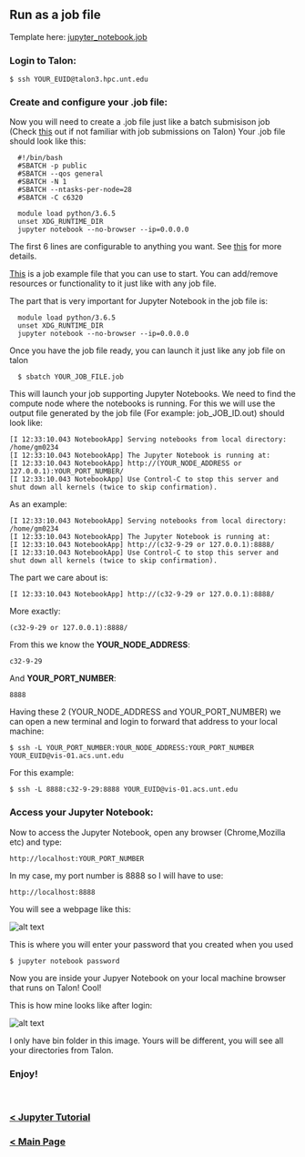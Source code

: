 ## Run as a job file 

Template here: [jupyter_notebook.job](https://github.com/gmihaila/unt_hpc/blob/master/jupyter_notebook/jupyter_notebook.job)


  ### Login to Talon:

```
$ ssh YOUR_EUID@talon3.hpc.unt.edu
```

### Create and configure your .job file:

Now you will need to create a .job file just like a batch submisison job (Check [this](https://github.com/gmihaila/unt_hpc/tree/master/job_batch) out if not familiar with job submissions on Talon)
Your .job file should look like this:

```
  #!/bin/bash
  #SBATCH -p public
  #SBATCH --qos general
  #SBATCH -N 1
  #SBATCH --ntasks-per-node=28
  #SBATCH -C c6320

  module load python/3.6.5
  unset XDG_RUNTIME_DIR
  jupyter notebook --no-browser --ip=0.0.0.0
```

The first 6 lines are configurable to anything you want. See [this](https://github.com/gmihaila/unt_hpc/tree/master/job_batch) for more details.


[This](https://github.com/gmihaila/unt_hpc/blob/master/jupyter_notebook/jupyter_notebook.job) is a job example file that you can use to start. You can add/remove resources or functionality to it just like with any job file.

The part that is very important for Jupyter Notebook in the job file is:


```
  module load python/3.6.5
  unset XDG_RUNTIME_DIR
  jupyter notebook --no-browser --ip=0.0.0.0
```

Once you have the job file ready, you can launch it just like any job file on talon


```
  $ sbatch YOUR_JOB_FILE.job
```

This will launch your job supporting Jupyter Notebooks. We need to find the compute node where the notebooks is running. For this we will use the output file generated by the job file (For example: job_JOB_ID.out) should look like:



```
[I 12:33:10.043 NotebookApp] Serving notebooks from local directory: /home/gm0234
[I 12:33:10.043 NotebookApp] The Jupyter Notebook is running at:
[I 12:33:10.043 NotebookApp] http://(YOUR_NODE_ADDRESS or 127.0.0.1):YOUR_PORT_NUMBER/
[I 12:33:10.043 NotebookApp] Use Control-C to stop this server and shut down all kernels (twice to skip confirmation).

```

As an example:

```
[I 12:33:10.043 NotebookApp] Serving notebooks from local directory: /home/gm0234
[I 12:33:10.043 NotebookApp] The Jupyter Notebook is running at:
[I 12:33:10.043 NotebookApp] http://(c32-9-29 or 127.0.0.1):8888/
[I 12:33:10.043 NotebookApp] Use Control-C to stop this server and shut down all kernels (twice to skip confirmation).

```


The part we care about is:

```
[I 12:33:10.043 NotebookApp] http://(c32-9-29 or 127.0.0.1):8888/

```

More exactly:

```
(c32-9-29 or 127.0.0.1):8888/

```

From this we know the **YOUR_NODE_ADDRESS**: 

```
c32-9-29

```
And **YOUR_PORT_NUMBER**:

```
8888

```

Having these 2 (YOUR_NODE_ADDRESS and YOUR_PORT_NUMBER) we can open a new terminal and login to forward that address to your local machine:

```
$ ssh -L YOUR_PORT_NUMBER:YOUR_NODE_ADDRESS:YOUR_PORT_NUMBER YOUR_EUID@vis-01.acs.unt.edu

```

For this example:

```
$ ssh -L 8888:c32-9-29:8888 YOUR_EUID@vis-01.acs.unt.edu

```

### Access your Jupyter Notebook:

   Now to access the Jupyter Notebook, open any browser (Chrome,Mozilla etc) and type:

   ```
   http://localhost:YOUR_PORT_NUMBER
   ```

   In my case, my port number is 8888 so I will have to use:

   ```
   http://localhost:8888
   ```
   You will see a webpage like this:

   ![alt text](https://raw.githubusercontent.com/gmihaila/unt_hpc/master/misc/screenshot_loginwindow_jupyter.png)

   This is where you will enter your password that you created when you used

   ```
   $ jupyter notebook password
   ```

   Now you are inside your Jupyer Notebook on your local machine browser that runs on Talon! Cool!

   This is how mine looks like after login:

   ![alt text](https://raw.githubusercontent.com/gmihaila/unt_hpc/master/misc/screenshot_logged_jupyter.png)

   I only have bin folder in this image. Yours will be different, you will see all your directories from Talon.

### Enjoy!

</br>

### [< Jupyter Tutorial](https://github.com/gmihaila/unt_hpc/tree/master/jupyter_notebook)

### [< Main Page](https://github.com/gmihaila/unt_hpc)
